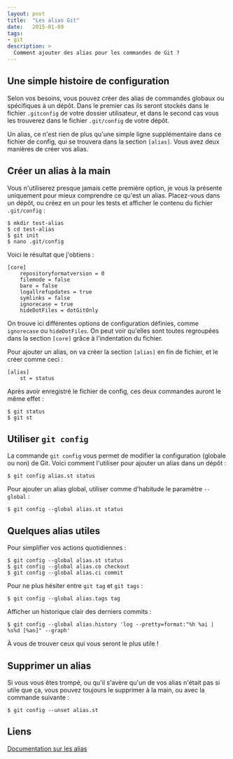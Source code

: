 ```yaml
---
layout: post
title:  "Les alias Git"
date:   2015-01-09
tags:
- git
description: >
  Comment ajouter des alias pour les commandes de Git ?
---
```


## Une simple histoire de configuration

Selon vos besoins, vous pouvez créer des alias de commandes globaux ou spécifiques à un dépôt. Dans le premier cas ils seront stockés dans le fichier `.gitconfig` de votre dossier utilisateur, et dans le second cas vous les trouverez dans le fichier `.git/config` de votre dépôt.

Un alias, ce n'est rien de plus qu'une simple ligne supplémentaire dans ce fichier de config, qui se trouvera dans la section `[alias]`. Vous avez deux manières de créer vos alias.

## Créer un alias à la main

Vous n'utiliserez presque jamais cette première option, je vous la présente uniquement pour mieux comprendre ce qu'est un alias. Placez-vous dans un dépôt, ou créez en un pour les tests et afficher le contenu du fichier `.git/config` :

	$ mkdir test-alias
	$ cd test-alias
	$ git init
	$ nano .git/config

Voici le résultat que j'obtiens :

	[core]
        repositoryformatversion = 0
        filemode = false
        bare = false
        logallrefupdates = true
        symlinks = false
        ignorecase = true
        hideDotFiles = dotGitOnly

On trouve ici différentes options de configuration définies, comme `ignorecase` ou `hideDotFiles`. On peut voir qu'elles sont toutes regroupées dans la section `[core]` grâce à l'indentation du fichier.

Pour ajouter un alias, on va créer la section `[alias]` en fin de fichier, et le créer comme ceci :

	[alias]
		st = status

Après avoir enregistré le fichier de config, ces deux commandes auront le même effet :

	$ git status
	$ git st

## Utiliser `git config`

La commande `git config` vous permet de modifier la configuration (globale ou non) de Git. Voici comment l'utiliser pour ajouter un alias dans un dépôt :

	$ git config alias.st status

Pour ajouter un alias global, utiliser comme d'habitude le paramètre `--global` :

	$ git config --global alias.st status

## Quelques alias utiles

Pour simplifier vos actions quotidiennes :

	$ git config --global alias.st status
	$ git config --global alias.co checkout
	$ git config --global alias.ci commit

Pour ne plus hésiter entre `git tag` et `git tags` :

	$ git config --global alias.tags tag

Afficher un historique clair des derniers commits :

	$ git config --global alias.history 'log --pretty=format:"%h %ai | %s%d [%an]" --graph'

À vous de trouver ceux qui vous seront le plus utile !

## Supprimer un alias

Si vous vous êtes trompé, ou qu'il s'avère qu'un de vos alias n'était pas si utile que ça, vous pouvez toujours le supprimer à la main, ou avec la commande suivante :

    $ git config --unset alias.st

## Liens
[Documentation sur les alias](http://git-scm.com/book/en/v2/Git-Basics-Git-Aliases)